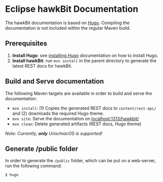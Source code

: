 # Eclipse hawkBit Documentation
The hawkBit documentation is based on [Hugo](https://gohugo.io). Compiling the documentation is not included within the regular Maven build.

## Prerequisites
1. **Install Hugo**: see [installing Hugo](https://gohugo.io/getting-started/installing/) documentation on how to install Hugo.
2. **Install hawkBit**: run `mvn install` in the parent directory to generate the latest REST docs for hawkBit.


## Build and Serve documentation
The following Maven targets are available in order to build and serve the documentation:

* `mvn install`: (1) Copies the generated REST docs to `content/rest-api/` and (2) downloads the required Hugo theme.
* `mvn site`: Serve the documentation on [localhost:1313/hawkbit/](localhost:1313/hawkbit/)
* `mvn clean`: Delete generated artifacts (REST docs, Hugo theme)

_Note: Currently, **only** Unix/macOS is supported!_


## Generate /public folder
In order to generate the `/public` folder, which can be put on a web-server, run the following command:

```bash
$ hugo
``` 